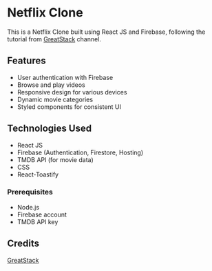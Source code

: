 # Netflix Clone

This is a Netflix Clone built using React JS and Firebase, following the tutorial from  [GreatStack](https://www.youtube.com/watch?v=YQQD67N5pi0) channel.

## Features

- User authentication with Firebase
- Browse and play videos
- Responsive design for various devices
- Dynamic movie categories
- Styled components for consistent UI

## Technologies Used

- React JS
- Firebase (Authentication, Firestore, Hosting)
- TMDB API (for movie data)
- CSS  
- React-Toastify



### Prerequisites

- Node.js
- Firebase account
- TMDB API key
  
 
 ## Credits
 [GreatStack](https://www.youtube.com/@GreatStackDev)
 
